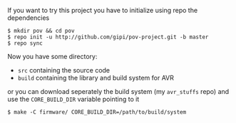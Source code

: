 If you want to try this project you have to initialize using repo
the dependencies

```
$ mkdir pov && cd pov
$ repo init -u http://github.com/gipi/pov-project.git -b master
$ repo sync
```

Now you have some directory:

 - ``src`` containing the source code
 - ``build`` containing the library and build system for AVR

or you can download seperately the build system (my ``avr_stuffs`` repo)
and use the ``CORE_BUILD_DIR`` variable pointing to it

    $ make -C firmware/ CORE_BUILD_DIR=/path/to/build/system
